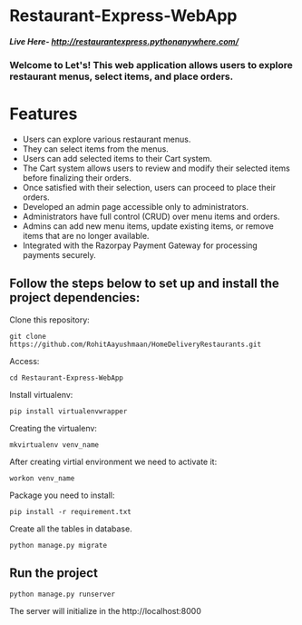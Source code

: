 # Restaurant-Express-WebApp

##### Live Here- http://restaurantexpress.pythonanywhere.com/

### Welcome to Let's! This web application allows users to explore restaurant menus, select items, and place orders.

# Features
 - Users can explore various restaurant menus.
 - They can select items from the menus.
 - Users can add selected items to their Cart system.
 - The Cart system allows users to review and modify their selected items before finalizing their orders.
 - Once satisfied with their selection, users can proceed to place their orders.
 - Developed an admin page accessible only to administrators.
 - Administrators have full control (CRUD) over menu items and orders.
 - Admins can add new menu items, update existing items, or remove items that are no longer available.
 -  Integrated with the Razorpay Payment Gateway for processing payments securely.




## Follow the steps below to set up and install the project dependencies:

Clone this repository:
```
git clone https://github.com/RohitAayushmaan/HomeDeliveryRestaurants.git
```

Access:
```
cd Restaurant-Express-WebApp
```

Install virtualenv:
```
pip install virtualenvwrapper
```

Creating the virtualenv:
```
mkvirtualenv venv_name
```

After creating virtial environment we need to activate it:
```
workon venv_name
```

Package you need to install:
```
pip install -r requirement.txt
```

Create all the tables in database.
```
python manage.py migrate
```

## Run the project
```
python manage.py runserver
```

The server will initialize in the http://localhost:8000

